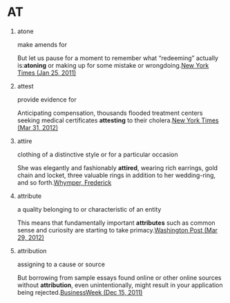 # AT



1. atone

   make amends for

   But let us pause for a moment to remember what “redeeming” actually is:**atoning** or making up for some mistake or wrongdoing.[New York Times \(Jan 25, 2011\)](https://corpus.vocabulary.com/go/369619)

2. attest

   provide evidence for

   Anticipating compensation, thousands flooded treatment centers seeking medical certificates **attesting** to their cholera.[New York Times \(Mar 31, 2012\)](https://corpus.vocabulary.com/go/907135)

3. attire

   clothing of a distinctive style or for a particular occasion

   She was elegantly and fashionably **attired**, wearing rich earrings, gold chain and locket, three valuable rings in addition to her wedding-ring, and so forth.[Whymper, Frederick](https://corpus.vocabulary.com/go/908274)

4. attribute

   a quality belonging to or characteristic of an entity

   This means that fundamentally important **attributes** such as common sense and curiosity are starting to take primacy.[Washington Post \(Mar 29, 2012\)](https://corpus.vocabulary.com/go/905668)

5. attribution

   assigning to a cause or source

   But borrowing from sample essays found online or other online sources without **attribution**, even unintentionally, might result in your application being rejected.[BusinessWeek \(Dec 15, 2011\)](https://corpus.vocabulary.com/go/800361)


